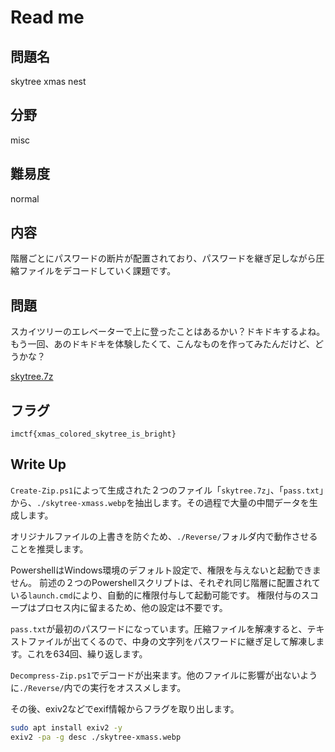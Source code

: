 # Read me

## 問題名

skytree xmas nest

## 分野

misc

## 難易度

normal

## 内容

階層ごとにパスワードの断片が配置されており、パスワードを継ぎ足しながら圧縮ファイルをデコードしていく課題です。

## 問題

スカイツリーのエレベーターで上に登ったことはあるかい？ドキドキするよね。もう一回、あのドキドキを体験したくて、こんなものを作ってみたんだけど、どうかな？

[skytree.7z](./skytree.7z)

## フラグ

`imctf{xmas_colored_skytree_is_bright}`

## Write Up

`Create-Zip.ps1`によって生成された２つのファイル「`skytree.7z`」、「`pass.txt`」から、`./skytree-xmass.webp`を抽出します。その過程で大量の中間データを生成します。

オリジナルファイルの上書きを防ぐため、`./Reverse/`フォルダ内で動作させることを推奨します。

PowershellはWindows環境のデフォルト設定で、権限を与えないと起動できません。
前述の２つのPowershellスクリプトは、それぞれ同じ階層に配置されている`launch.cmd`により、自動的に権限付与して起動可能です。
権限付与のスコープはプロセス内に留まるため、他の設定は不要です。

`pass.txt`が最初のパスワードになっています。圧縮ファイルを解凍すると、テキストファイルが出てくるので、中身の文字列をパスワードに継ぎ足して解凍します。これを634回、繰り返します。

`Decompress-Zip.ps1`でデコードが出来ます。他のファイルに影響が出ないように`./Reverse/`内での実行をオススメします。

その後、exiv2などでexif情報からフラグを取り出します。

```bash
sudo apt install exiv2 -y
exiv2 -pa -g desc ./skytree-xmass.webp
```
